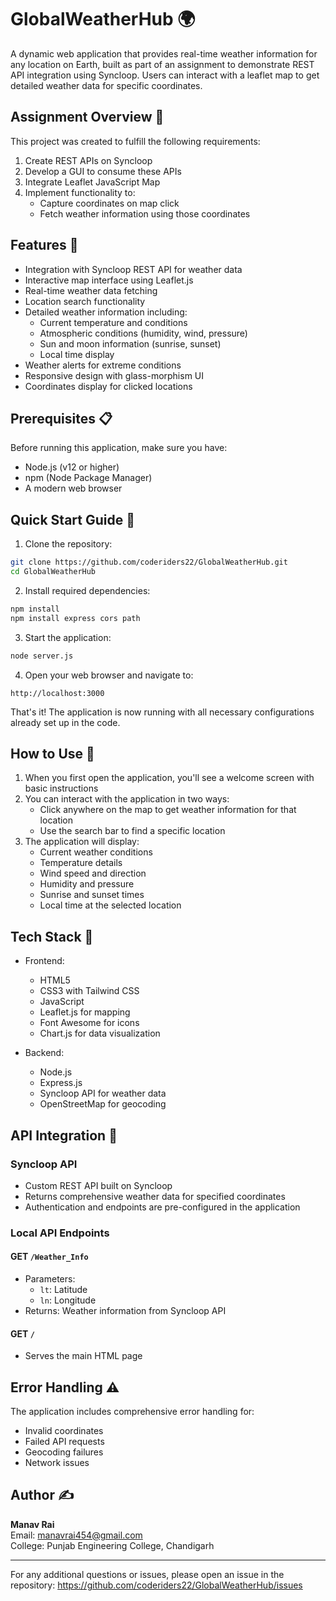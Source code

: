 # GlobalWeatherHub 🌍

A dynamic web application that provides real-time weather information for any location on Earth, built as part of an assignment to demonstrate REST API integration using Syncloop. Users can interact with a leaflet map to get detailed weather data for specific coordinates.

## Assignment Overview 📝

This project was created to fulfill the following requirements:
1. Create REST APIs on Syncloop
2. Develop a GUI to consume these APIs
3. Integrate Leaflet JavaScript Map
4. Implement functionality to:
   - Capture coordinates on map click
   - Fetch weather information using those coordinates

## Features 🌟

- Integration with Syncloop REST API for weather data
- Interactive map interface using Leaflet.js
- Real-time weather data fetching
- Location search functionality
- Detailed weather information including:
  - Current temperature and conditions
  - Atmospheric conditions (humidity, wind, pressure)
  - Sun and moon information (sunrise, sunset)
  - Local time display
- Weather alerts for extreme conditions
- Responsive design with glass-morphism UI
- Coordinates display for clicked locations

## Prerequisites 📋

Before running this application, make sure you have:

- Node.js (v12 or higher)
- npm (Node Package Manager)
- A modern web browser

## Quick Start Guide 🚀

1. Clone the repository:
```bash
git clone https://github.com/coderiders22/GlobalWeatherHub.git
cd GlobalWeatherHub
```

2. Install required dependencies:
```bash
npm install
npm install express cors path
```

3. Start the application:
```bash
node server.js
```

4. Open your web browser and navigate to:
```
http://localhost:3000
```

That's it! The application is now running with all necessary configurations already set up in the code.

## How to Use 🎯

1. When you first open the application, you'll see a welcome screen with basic instructions
2. You can interact with the application in two ways:
   - Click anywhere on the map to get weather information for that location
   - Use the search bar to find a specific location
3. The application will display:
   - Current weather conditions
   - Temperature details
   - Wind speed and direction
   - Humidity and pressure
   - Sunrise and sunset times
   - Local time at the selected location

## Tech Stack 💪

- Frontend:
  - HTML5
  - CSS3 with Tailwind CSS
  - JavaScript
  - Leaflet.js for mapping
  - Font Awesome for icons
  - Chart.js for data visualization

- Backend:
  - Node.js
  - Express.js
  - Syncloop API for weather data
  - OpenStreetMap for geocoding

## API Integration 🔌

### Syncloop API
- Custom REST API built on Syncloop
- Returns comprehensive weather data for specified coordinates
- Authentication and endpoints are pre-configured in the application

### Local API Endpoints
#### GET `/Weather_Info`
- Parameters:
  - `lt`: Latitude
  - `ln`: Longitude
- Returns: Weather information from Syncloop API

#### GET `/`
- Serves the main HTML page

## Error Handling ⚠️

The application includes comprehensive error handling for:
- Invalid coordinates
- Failed API requests
- Geocoding failures
- Network issues

## Author ✍️

**Manav Rai**  
Email: [manavrai454@gmail.com](mailto:manavrai454@gmail.com)  
College: Punjab Engineering College, Chandigarh


---

For any additional questions or issues, please open an issue in the repository: https://github.com/coderiders22/GlobalWeatherHub/issues
